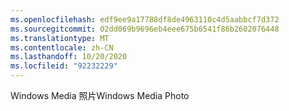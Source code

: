 ```yaml
---
ms.openlocfilehash: edf9ee9a17788df8de4963110c4d5aabbcf7d372
ms.sourcegitcommit: 02dd069b9696eb4eee675b6541f86b2602076448
ms.translationtype: MT
ms.contentlocale: zh-CN
ms.lasthandoff: 10/20/2020
ms.locfileid: "92232229"
---
```

<span data-ttu-id="7d5d0-101">Windows Media 照片</span><span class="sxs-lookup"><span data-stu-id="7d5d0-101">Windows Media Photo</span></span>